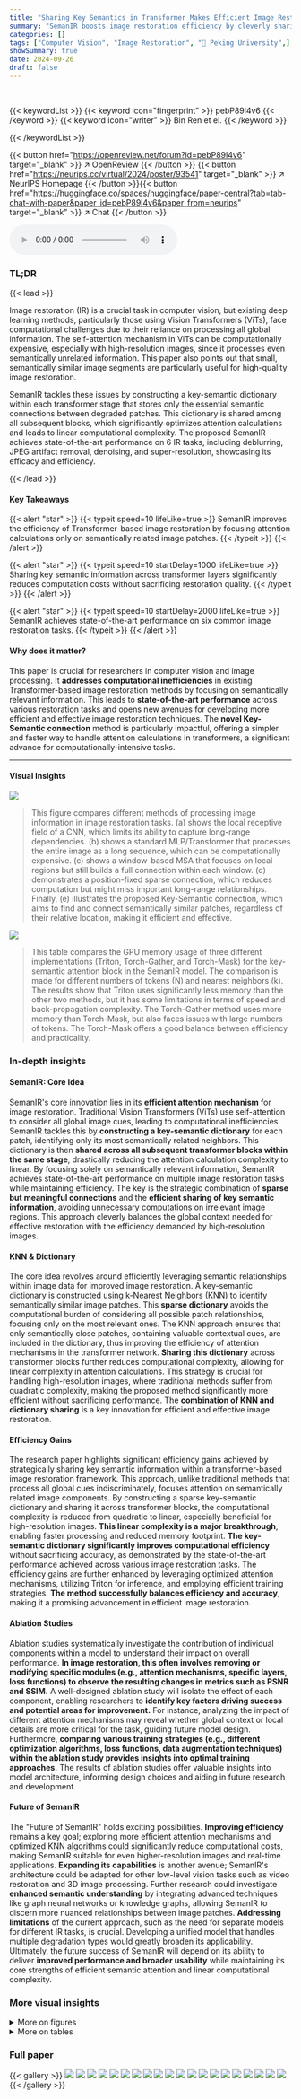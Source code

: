 ```yaml
---
title: "Sharing Key Semantics in Transformer Makes Efficient Image Restoration"
summary: "SemanIR boosts image restoration efficiency by cleverly sharing key semantic information within Transformer layers, achieving state-of-the-art results across multiple tasks."
categories: []
tags: ["Computer Vision", "Image Restoration", "🏢 Peking University",]
showSummary: true
date: 2024-09-26
draft: false
---
```


<br>

{{< keywordList >}}
{{< keyword icon="fingerprint" >}} pebP89l4v6 {{< /keyword >}}
{{< keyword icon="writer" >}} Bin Ren et el. {{< /keyword >}}
 
{{< /keywordList >}}

{{< button href="https://openreview.net/forum?id=pebP89l4v6" target="_blank" >}}
↗ OpenReview
{{< /button >}}
{{< button href="https://neurips.cc/virtual/2024/poster/93541" target="_blank" >}}
↗ NeurIPS Homepage
{{< /button >}}{{< button href="https://huggingface.co/spaces/huggingface/paper-central?tab=tab-chat-with-paper&paper_id=pebP89l4v6&paper_from=neurips" target="_blank" >}}
↗ Chat
{{< /button >}}



<audio controls>
    <source src="https://ai-paper-reviewer.com/pebP89l4v6/podcast.wav" type="audio/wav">
    Your browser does not support the audio element.
</audio>


### TL;DR


{{< lead >}}

Image restoration (IR) is a crucial task in computer vision, but existing deep learning methods, particularly those using Vision Transformers (ViTs), face computational challenges due to their reliance on processing all global information.  The self-attention mechanism in ViTs can be computationally expensive, especially with high-resolution images, since it processes even semantically unrelated information.  This paper also points out that small, semantically similar image segments are particularly useful for high-quality image restoration. 

SemanIR tackles these issues by constructing a key-semantic dictionary within each transformer stage that stores only the essential semantic connections between degraded patches. This dictionary is shared among all subsequent blocks, which significantly optimizes attention calculations and leads to linear computational complexity.  The proposed SemanIR achieves state-of-the-art performance on 6 IR tasks, including deblurring, JPEG artifact removal, denoising, and super-resolution, showcasing its efficacy and efficiency.

{{< /lead >}}


#### Key Takeaways

{{< alert "star" >}}
{{< typeit speed=10 lifeLike=true >}} SemanIR improves the efficiency of Transformer-based image restoration by focusing attention calculations only on semantically related image patches. {{< /typeit >}}
{{< /alert >}}

{{< alert "star" >}}
{{< typeit speed=10 startDelay=1000 lifeLike=true >}} Sharing key semantic information across transformer layers significantly reduces computation costs without sacrificing restoration quality. {{< /typeit >}}
{{< /alert >}}

{{< alert "star" >}}
{{< typeit speed=10 startDelay=2000 lifeLike=true >}} SemanIR achieves state-of-the-art performance on six common image restoration tasks. {{< /typeit >}}
{{< /alert >}}

#### Why does it matter?
This paper is crucial for researchers in computer vision and image processing.  It **addresses computational inefficiencies** in existing Transformer-based image restoration methods by focusing on semantically relevant information.  This leads to **state-of-the-art performance** across various restoration tasks and opens new avenues for developing more efficient and effective image restoration techniques. The **novel Key-Semantic connection** method is particularly impactful, offering a simpler and faster way to handle attention calculations in transformers, a significant advance for computationally-intensive tasks.

------
#### Visual Insights



![](https://ai-paper-reviewer.com/pebP89l4v6/figures_1_1.jpg)

> This figure compares different methods of processing image information in image restoration tasks. (a) shows the local receptive field of a CNN, which limits its ability to capture long-range dependencies. (b) shows a standard MLP/Transformer that processes the entire image as a long sequence, which can be computationally expensive. (c) shows a window-based MSA that focuses on local regions but still builds a full connection within each window. (d) demonstrates a position-fixed sparse connection, which reduces computation but might miss important long-range relationships. Finally, (e) illustrates the proposed Key-Semantic connection, which aims to find and connect semantically similar patches, regardless of their relative location, making it efficient and effective.





![](https://ai-paper-reviewer.com/pebP89l4v6/tables_5_1.jpg)

> This table compares the GPU memory usage of three different implementations (Triton, Torch-Gather, and Torch-Mask) for the key-semantic attention block in the SemanIR model. The comparison is made for different numbers of tokens (N) and nearest neighbors (k). The results show that Triton uses significantly less memory than the other two methods, but it has some limitations in terms of speed and back-propagation complexity. The Torch-Gather method uses more memory than Torch-Mask, but also faces issues with large numbers of tokens.  The Torch-Mask offers a good balance between efficiency and practicality.





### In-depth insights


#### SemanIR: Core Idea
SemanIR's core innovation lies in its **efficient attention mechanism** for image restoration.  Traditional Vision Transformers (ViTs) use self-attention to consider all global image cues, leading to computational inefficiencies. SemanIR tackles this by **constructing a key-semantic dictionary** for each patch, identifying only its most semantically related neighbors.  This dictionary is then **shared across all subsequent transformer blocks within the same stage**, drastically reducing the attention calculation complexity to linear.  By focusing solely on semantically relevant information, SemanIR achieves state-of-the-art performance on multiple image restoration tasks while maintaining efficiency. The key is the strategic combination of **sparse but meaningful connections** and the **efficient sharing of key semantic information**, avoiding unnecessary computations on irrelevant image regions.  This approach cleverly balances the global context needed for effective restoration with the efficiency demanded by high-resolution images.

#### KNN & Dictionary
The core idea revolves around efficiently leveraging semantic relationships within image data for improved image restoration.  A key-semantic dictionary is constructed using k-Nearest Neighbors (KNN) to identify semantically similar image patches. This **sparse dictionary** avoids the computational burden of considering all possible patch relationships, focusing only on the most relevant ones.  The KNN approach ensures that only semantically close patches, containing valuable contextual cues, are included in the dictionary, thus improving the efficiency of attention mechanisms in the transformer network.  **Sharing this dictionary** across transformer blocks further reduces computational complexity, allowing for linear complexity in attention calculations. This strategy is crucial for handling high-resolution images, where traditional methods suffer from quadratic complexity, making the proposed method significantly more efficient without sacrificing performance. The **combination of KNN and dictionary sharing** is a key innovation for efficient and effective image restoration.

#### Efficiency Gains
The research paper highlights significant efficiency gains achieved by strategically sharing key semantic information within a transformer-based image restoration framework.  This approach, unlike traditional methods that process all global cues indiscriminately, focuses attention on semantically related image components. By constructing a sparse key-semantic dictionary and sharing it across transformer blocks, the computational complexity is reduced from quadratic to linear, especially beneficial for high-resolution images.  **This linear complexity is a major breakthrough**, enabling faster processing and reduced memory footprint.  **The key-semantic dictionary significantly improves computational efficiency** without sacrificing accuracy, as demonstrated by the state-of-the-art performance achieved across various image restoration tasks.  The efficiency gains are further enhanced by leveraging optimized attention mechanisms, utilizing Triton for inference, and employing efficient training strategies.  **The method successfully balances efficiency and accuracy**, making it a promising advancement in efficient image restoration.

#### Ablation Studies
Ablation studies systematically investigate the contribution of individual components within a model to understand their impact on overall performance.  **In image restoration, this often involves removing or modifying specific modules (e.g., attention mechanisms, specific layers, loss functions) to observe the resulting changes in metrics such as PSNR and SSIM.**  A well-designed ablation study will isolate the effect of each component, enabling researchers to **identify key factors driving success and potential areas for improvement.** For instance, analyzing the impact of different attention mechanisms may reveal whether global context or local details are more critical for the task, guiding future model design.  Furthermore, **comparing various training strategies (e.g., different optimization algorithms, loss functions, data augmentation techniques) within the ablation study provides insights into optimal training approaches.**  The results of ablation studies offer valuable insights into model architecture, informing design choices and aiding in future research and development.

#### Future of SemanIR
The "Future of SemanIR" holds exciting possibilities.  **Improving efficiency** remains a key goal; exploring more efficient attention mechanisms and optimized KNN algorithms could significantly reduce computational costs, making SemanIR suitable for even higher-resolution images and real-time applications.  **Expanding its capabilities** is another avenue; SemanIR's architecture could be adapted for other low-level vision tasks such as video restoration and 3D image processing.  Further research could investigate **enhanced semantic understanding** by integrating advanced techniques like graph neural networks or knowledge graphs, allowing SemanIR to discern more nuanced relationships between image patches.  **Addressing limitations** of the current approach, such as the need for separate models for different IR tasks, is crucial.  Developing a unified model that handles multiple degradation types would greatly broaden its applicability.  Ultimately, the future success of SemanIR will depend on its ability to deliver **improved performance and broader usability** while maintaining its core strengths of efficient semantic attention and linear computational complexity.


### More visual insights

<details>
<summary>More on figures
</summary>


![](https://ai-paper-reviewer.com/pebP89l4v6/figures_3_1.jpg)

> This figure illustrates the overall architecture of the proposed SemanIR model for image restoration. It showcases the main components: a convolutional feature extractor, the core SemanIR module (which can be either columnar or U-shaped, depending on the task), and an image reconstructor.  The figure also zooms into the key-semantic transformer layer, detailing the key-semantic dictionary construction and the key-semantic attention mechanism.  The example (c) and (d) demonstrate how the sparse key-semantic dictionary is constructed using KNN for a limited set of semantically related patches instead of a full connectivity and how this dictionary is used for the attention mechanism to reduce computational cost.


![](https://ai-paper-reviewer.com/pebP89l4v6/figures_6_1.jpg)

> This figure shows the impact of the k parameter (number of nearest neighbors) on the attention mechanism's performance in SemanIR. It displays activation maps for different k values, illustrating how the model focuses on semantically related regions as k increases.  The results demonstrate a balance, where increasing k beyond a certain point includes less relevant regions, highlighting the effectiveness of the key-semantic dictionary in focusing attention on semantically meaningful components.


![](https://ai-paper-reviewer.com/pebP89l4v6/figures_9_1.jpg)

> This figure compares the visual results of different super-resolution (SR) methods on the Urban100 dataset, specifically at a 4x upscaling factor.  It showcases the input low-resolution (LR) images and the results produced by SwinIR, ART, CAT-A, EDT, and the proposed SemanIR method. The ground truth high-resolution (HR) images are also included for comparison. The images are displayed in a way that allows for a direct visual comparison of the different methods. Zooming in on the image is recommended for better analysis.


![](https://ai-paper-reviewer.com/pebP89l4v6/figures_17_1.jpg)

> This figure shows the U-shaped architecture of SemanIR used for image restoration tasks except for image super-resolution. It consists of a feature extractor, multiple SemanIR stages at different scales (downsampling and upsampling), and an image reconstructor. Each SemanIR stage contains several key-semantic transformer layers to extract and share key semantic information for efficient image restoration. The U-shape design allows the model to capture both local and global features, leading to improved performance. 


![](https://ai-paper-reviewer.com/pebP89l4v6/figures_19_1.jpg)

> This figure shows the impact of the parameter 'k' (number of nearest neighbors) on the performance of the SemanIR model for four different image restoration tasks: color image denoising, gray image denoising, color image JPEG compression artifact removal, and gray image JPEG compression artifact removal.  Each subplot displays the PSNR (Peak Signal-to-Noise Ratio) and SSIM (Structural Similarity Index) scores achieved by SemanIR using different 'k' values (64, 128, 192, 256, 384, 512) during inference. The size of each circle in the plot corresponds to the number of FLOPs (floating-point operations) used. This helps visualize the tradeoff between performance and computational cost.


![](https://ai-paper-reviewer.com/pebP89l4v6/figures_20_1.jpg)

> This figure displays the impact of the k parameter (number of nearest neighbors) on the performance of the SemanIR model for four different image restoration tasks: color image denoising, grayscale image denoising, color image JPEG compression artifact removal, and grayscale image JPEG compression artifact removal.  Each subfigure shows a plot of PSNR (Peak Signal-to-Noise Ratio) against different values of k during inference. Two training strategies, fixed top-k and random top-k, are compared.  The size of the circles in the plot represents the FLOPs (floating point operations), illustrating the computational cost associated with each k value.


![](https://ai-paper-reviewer.com/pebP89l4v6/figures_20_2.jpg)

> This figure shows the U-shaped architecture used in SemanIR for image restoration tasks other than image super-resolution. It illustrates the flow of data through different stages, including feature extraction, multiple SemanIR stages (with downsampling and upsampling), and final image reconstruction.  The use of U-shape structure enables the network to capture multi-scale features and contextual information for more accurate restoration.


![](https://ai-paper-reviewer.com/pebP89l4v6/figures_21_1.jpg)

> This figure shows the impact of the hyperparameter k (number of nearest neighbors) on the performance of the SemanIR model across different inference k values.  Four subfigures represent results for different image restoration tasks (color image denoising, gray image denoising, color image JPEG compression artifact removal, and gray image JPEG compression artifact removal). Each subfigure shows PSNR and SSIM scores as a function of k for both fixed top-k and random top-k training strategies.  The size of the circles in the graphs corresponds to the number of FLOPs (floating-point operations) required for each k value, visually representing the computational cost.


![](https://ai-paper-reviewer.com/pebP89l4v6/figures_22_1.jpg)

> This figure shows the overall architecture of SemanIR, a novel image restoration method using key-semantic information sharing in transformers.  It highlights the main components: a convolutional feature extractor, the key-semantic transformer layers (with a detailed view of a single layer showing key-semantic dictionary construction and attention mechanism), and an image reconstructor.  The figure illustrates the columnar architecture used for image super-resolution (SR) and mentions a U-shaped architecture used for other image restoration (IR) tasks (detailed in Appendix A.2).


![](https://ai-paper-reviewer.com/pebP89l4v6/figures_23_1.jpg)

> This figure shows a visual comparison of image restoration results for images degraded by adverse weather conditions (AWC). The comparison includes the input image (Raining Input), results from three state-of-the-art methods (RESCAN, All-in-One, TransWeather), and the results from the proposed SemanIR method.  The green boxes highlight specific regions of interest, demonstrating how each method handles different aspects of AWC degradation.  Zooming in is recommended to fully appreciate the detail.


![](https://ai-paper-reviewer.com/pebP89l4v6/figures_24_1.jpg)

> This figure shows the architecture of the proposed SemanIR model for image restoration.  It consists of three main parts: a convolutional feature extractor, the main body (SemanIR) for learning representations, and an image reconstructor.  The main body can be columnar (for super-resolution) or U-shaped (for other tasks, shown in Appendix A.2). Part (b) details a SemanIR transformer layer, showing how key-semantic dictionaries are constructed (c) and used in attention calculations (d) to focus on only semantically related image patches.


![](https://ai-paper-reviewer.com/pebP89l4v6/figures_25_1.jpg)

> This figure compares the performance of different methods (DRUNet, SwinIR, GRL, and SemanIR) on the task of JPEG compression artifact removal.  The results are shown for six different images from the Urban100 dataset.  Each row represents a different image, and the columns show the original image, results from each method, and the ground truth. The figure highlights the effectiveness of SemanIR in restoring image quality and reducing compression artifacts.


![](https://ai-paper-reviewer.com/pebP89l4v6/figures_26_1.jpg)

> This figure illustrates the architecture of the proposed SemanIR model for image restoration. It consists of three main components: a convolutional feature extractor, the main body of SemanIR (which can be either columnar or U-shaped depending on the task), and an image reconstructor. The columnar architecture is used for image super-resolution, while the U-shaped architecture is used for other image restoration tasks such as deblurring and denoising.  The figure also shows a detailed view of the key-semantic transformer layer, highlighting the key-semantic dictionary construction and the attention mechanism.


![](https://ai-paper-reviewer.com/pebP89l4v6/figures_27_1.jpg)

> This figure shows the U-shaped architecture used in SemanIR for image restoration tasks.  It illustrates the flow of image features through convolutional layers, multiple SemanIR stages at different scales (downsampled and upsampled), and the final image reconstruction stage.  This architecture is specifically used for JPEG CAR, image denoising, image demosaicking, IR in adverse weather conditions (AWC), and image deblurring. The arrows depict downsampling and upsampling operations, while symbols represent element-wise addition and concatenation.


![](https://ai-paper-reviewer.com/pebP89l4v6/figures_28_1.jpg)

> This figure illustrates the architecture of the proposed SemanIR model for image restoration. It consists of three main components: a convolutional feature extractor, the main body (SemanIR) for representation learning which uses a columnar architecture for image super-resolution (SR) and a U-shaped architecture for other image restoration tasks, and an image reconstructor.  The figure also shows details of the key-semantic transformer layer, including the key-semantic dictionary construction and the attention mechanism.


![](https://ai-paper-reviewer.com/pebP89l4v6/figures_29_1.jpg)

> This figure shows a visual comparison of different image super-resolution (SR) methods on the Urban100 dataset at a scaling factor of 4x. It compares the results of SwinIR, ART, CAT-A, EDT, and SemanIR, highlighting the visual differences in terms of detail and structural preservation.  It demonstrates the effectiveness of SemanIR in achieving a high-quality SR result.


</details>




<details>
<summary>More on tables
</summary>


![](https://ai-paper-reviewer.com/pebP89l4v6/tables_5_2.jpg)
> This table presents the results of single-image motion deblurring experiments.  The GoPro dataset was used for training the models. The table compares various methods by their performance on the GoPro and HIDE datasets, measured using PSNR and SSIM metrics.  Higher PSNR and SSIM values indicate better deblurring performance.

![](https://ai-paper-reviewer.com/pebP89l4v6/tables_6_1.jpg)
> This table presents the quantitative results of single-image motion deblurring experiments.  The GoPro dataset was used for training the models. The results are compared against several state-of-the-art methods, showing the PSNR and SSIM values achieved on the GoPro and HIDE test datasets.  Higher PSNR and SSIM values generally indicate better image quality.

![](https://ai-paper-reviewer.com/pebP89l4v6/tables_6_2.jpg)
> This table compares the efficiency of SemanIR with other state-of-the-art image restoration methods on the Urban100 dataset.  The metrics used for comparison include the number of parameters (Params), floating point operations (FLOPs), runtime, and peak signal-to-noise ratio (PSNR).  The results show that SemanIR achieves competitive PSNR performance while being faster and using fewer parameters than some comparable methods, highlighting its efficiency.

![](https://ai-paper-reviewer.com/pebP89l4v6/tables_7_1.jpg)
> This table presents the results of single-image motion deblurring experiments.  The GoPro dataset was used for training the models. The table shows the performance (PSNR and SSIM) of various methods on the GoPro and HIDE datasets, indicating how well each method can deblur images.  Higher PSNR and SSIM values suggest better deblurring performance.

![](https://ai-paper-reviewer.com/pebP89l4v6/tables_7_2.jpg)
> This table presents the Peak Signal-to-Noise Ratio (PSNR) values for gray image denoising.  The PSNR is a metric used to evaluate the quality of reconstructed images compared to the ground truth, with higher values indicating better quality. The table shows the PSNR values for three different datasets (Set12, BSD68, Urban100) and three different window sizes (8, 16, 32).

![](https://ai-paper-reviewer.com/pebP89l4v6/tables_7_3.jpg)
> This table presents the Peak Signal-to-Noise Ratio (PSNR) results for color image denoising on four datasets (Mcmaster, CBSD68, Kodak24, Urban100) using three different window sizes (8, 16, 32).  It demonstrates the impact of window size on denoising performance.

![](https://ai-paper-reviewer.com/pebP89l4v6/tables_8_1.jpg)
> This table presents the quantitative results of single image motion deblurring experiments using the GoPro dataset for training.  It compares the performance of SemanIR against other state-of-the-art methods on two standard metrics, PSNR and SSIM, across different datasets (GoPro and HIDE). The table shows the PSNR and SSIM scores achieved by each method, allowing for a direct comparison of their performance in deblurring images.

![](https://ai-paper-reviewer.com/pebP89l4v6/tables_8_2.jpg)
> This table presents the quantitative results for image restoration in adverse weather conditions.  Specifically, it compares the performance of several different methods (pix2pix, HRGAN, SwinIR, MPRNet, All-in-One, TransWea, and SemanIR) on three different datasets representing various adverse weather conditions: Test1 (rain+fog), SnowTest100k-L (snow), and RainDrop (raindrops). The primary metric used for comparison is PSNR (Peak Signal-to-Noise Ratio), which measures the quality of the restored image.

![](https://ai-paper-reviewer.com/pebP89l4v6/tables_8_3.jpg)
> This table presents the quantitative results for image restoration in adverse weather conditions. The results are reported for three different datasets: Test1 (rain+fog), SnowTest100k-L, and RainDrop.  The metrics used are PSNR. The comparison methods include pix2pix [31], DesnowNet [52], AttGAN [66], MMNet [38], DDR [88], HRGAN [45], JSTASR [12], Quan [68], DeepJoint [26], SwinIR [50], MPRNet [94], RLDDR [29], DRUNet [99], All-in-One [46], RNAN [109], TransWea. [83], GRL [48], and SemanIR (Ours).

![](https://ai-paper-reviewer.com/pebP89l4v6/tables_9_1.jpg)
> This table presents the performance of various classical image super-resolution (SR) models on four benchmark datasets (Set5, Set14, BSD100, and Urban100), along with the Manga109 dataset.  The results are categorized by model, upscaling factor (2x or 4x), number of parameters, and Peak Signal-to-Noise Ratio (PSNR) and Structural Similarity Index (SSIM) scores for each dataset.  The table distinguishes between lightweight and accurate models, providing a comprehensive comparison of different SR approaches.

![](https://ai-paper-reviewer.com/pebP89l4v6/tables_17_1.jpg)
> This table shows the number of SemanIR stages and the number of SemanIR layers within each stage for two different architectures: Archi-V1 (columnar shape) and Archi-V2 (U-shape).  Archi-V1 is used for image super-resolution, while Archi-V2 is used for other image restoration tasks.  The table provides details for two SemanIR variations: SemanIR-small and SemanIR-base, along with a breakdown of down stages, up stages, and a final stage for the U-shaped architecture.

![](https://ai-paper-reviewer.com/pebP89l4v6/tables_18_1.jpg)
> This table compares the GPU memory usage of three different implementations (Triton, Torch-Gather, Torch-Mask) of the key-graph attention block in the SemanIR model.  It shows how memory consumption varies with different numbers of tokens (N) and nearest neighbors (k). The results demonstrate that the Triton implementation has a smaller memory footprint than the other two, although it sacrifices some performance. This section provides insights into the efficiency of various attention mechanisms.

</details>




### Full paper

{{< gallery >}}
<img src="https://ai-paper-reviewer.com/pebP89l4v6/1.png" class="grid-w50 md:grid-w33 xl:grid-w25" />
<img src="https://ai-paper-reviewer.com/pebP89l4v6/2.png" class="grid-w50 md:grid-w33 xl:grid-w25" />
<img src="https://ai-paper-reviewer.com/pebP89l4v6/3.png" class="grid-w50 md:grid-w33 xl:grid-w25" />
<img src="https://ai-paper-reviewer.com/pebP89l4v6/4.png" class="grid-w50 md:grid-w33 xl:grid-w25" />
<img src="https://ai-paper-reviewer.com/pebP89l4v6/5.png" class="grid-w50 md:grid-w33 xl:grid-w25" />
<img src="https://ai-paper-reviewer.com/pebP89l4v6/6.png" class="grid-w50 md:grid-w33 xl:grid-w25" />
<img src="https://ai-paper-reviewer.com/pebP89l4v6/7.png" class="grid-w50 md:grid-w33 xl:grid-w25" />
<img src="https://ai-paper-reviewer.com/pebP89l4v6/8.png" class="grid-w50 md:grid-w33 xl:grid-w25" />
<img src="https://ai-paper-reviewer.com/pebP89l4v6/9.png" class="grid-w50 md:grid-w33 xl:grid-w25" />
<img src="https://ai-paper-reviewer.com/pebP89l4v6/10.png" class="grid-w50 md:grid-w33 xl:grid-w25" />
<img src="https://ai-paper-reviewer.com/pebP89l4v6/11.png" class="grid-w50 md:grid-w33 xl:grid-w25" />
<img src="https://ai-paper-reviewer.com/pebP89l4v6/12.png" class="grid-w50 md:grid-w33 xl:grid-w25" />
<img src="https://ai-paper-reviewer.com/pebP89l4v6/13.png" class="grid-w50 md:grid-w33 xl:grid-w25" />
<img src="https://ai-paper-reviewer.com/pebP89l4v6/14.png" class="grid-w50 md:grid-w33 xl:grid-w25" />
<img src="https://ai-paper-reviewer.com/pebP89l4v6/15.png" class="grid-w50 md:grid-w33 xl:grid-w25" />
<img src="https://ai-paper-reviewer.com/pebP89l4v6/16.png" class="grid-w50 md:grid-w33 xl:grid-w25" />
<img src="https://ai-paper-reviewer.com/pebP89l4v6/17.png" class="grid-w50 md:grid-w33 xl:grid-w25" />
<img src="https://ai-paper-reviewer.com/pebP89l4v6/18.png" class="grid-w50 md:grid-w33 xl:grid-w25" />
<img src="https://ai-paper-reviewer.com/pebP89l4v6/19.png" class="grid-w50 md:grid-w33 xl:grid-w25" />
<img src="https://ai-paper-reviewer.com/pebP89l4v6/20.png" class="grid-w50 md:grid-w33 xl:grid-w25" />
{{< /gallery >}}